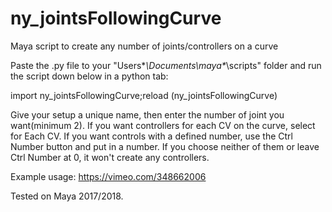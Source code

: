 # ny_jointsFollowingCurve
Maya script to create any number of joints/controllers on a curve

Paste the .py file to your "Users\**\Documents\maya\**\scripts" folder and run the script down below in a python tab:

import ny_jointsFollowingCurve;reload (ny_jointsFollowingCurve)

Give your setup a unique name, then enter the number of joint you want(minimum 2).
If you want controllers for each CV on the curve, select for Each CV.
If you want controls with a defined number, use the Ctrl Number button and put in a number.
If you choose neither of them or leave Ctrl Number at 0, it won't create any controllers.

Example usage: https://vimeo.com/348662006

Tested on Maya 2017/2018.
